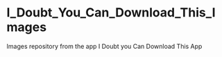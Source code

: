 # I_Doubt_You_Can_Download_This_Images
Images repository from the app I Doubt you Can Download This App
